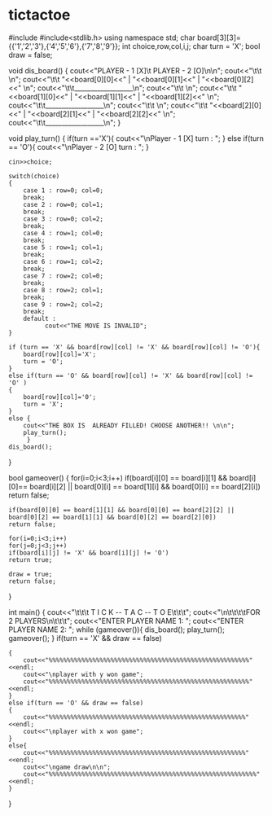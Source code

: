 # tictactoe
#include<iostream>
#include<stdlib.h>
using namespace std;
char board[3][3]={{'1','2','3'},{'4','5','6'},{'7','8','9'}};
int choice,row,col,i,j;
char turn = 'X';
bool draw = false;

void dis_board()
{
    cout<<"PLAYER - 1 [X]\t PLAYER - 2 [O]\n\n";
    cout<<"\t\t        \n";
    cout<<"\t\t  "<<board[0][0]<<" |  "<<board[0][1]<<"   |  "<<board[0][2]<<" \n";
    cout<<"\t\t__________________\n";
    cout<<"\t\t       \n";
    cout<<"\t\t  "<<board[1][0]<<" |  "<<board[1][1]<<"   |  "<<board[1][2]<<" \n";
    cout<<"\t\t__________________\n";
    cout<<"\t\t         \n";
    cout<<"\t\t  "<<board[2][0]<<" |  "<<board[2][1]<<"   |  "<<board[2][2]<<" \n";
    cout<<"\t\t__________________\n";
}

void play_turn()
{
    if(turn =='X'){
        cout<<"\nPlayer - 1 [X] turn : ";
    }
    else if(turn == 'O'){
        cout<<"\nPlayer - 2 [O] turn : ";
    }

    cin>>choice;

    switch(choice)
    {
        case 1 : row=0; col=0;
        break;
        case 2 : row=0; col=1;
        break;
        case 3 : row=0; col=2;
        break;
        case 4 : row=1; col=0;
        break;
        case 5 : row=1; col=1;
        break;
        case 6 : row=1; col=2;
        break;
        case 7 : row=2; col=0;
        break;
        case 8 : row=2; col=1;
        break;
        case 9 : row=2; col=2;
        break;
        default :
              cout<<"THE MOVE IS INVALID";
    }

    if (turn == 'X' && board[row][col] != 'X' && board[row][col] != 'O'){
        board[row][col]='X';
        turn = 'O';
    }
    else if(turn == 'O' && board[row][col] != 'X' && board[row][col] != 'O' )
    {
        board[row][col]='0';
        turn = 'X';
    }
    else {
        cout<<"THE BOX IS  ALREADY FILLED! CHOOSE ANOTHER!! \n\n";
        play_turn();
         }
    dis_board();

}

bool gameover()
{
    for(i=0;i<3;i++)
    if(board[i][0] == board[i][1] && board[i][0]== board[i][2] || board[0][i] == board[1][i] && board[0][i] == board[2][i])
    return false;

    if(board[0][0] == board[1][1] && board[0][0] == board[2][2] || board[0][2] == board[1][1] && board[0][2] == board[2][0])
    return false;

    for(i=0;i<3;i++)
    for(j=0;j<3;j++)
    if(board[i][j] != 'X' && board[i][j] != 'O')
    return true;

    draw = true;
    return false;
}

int main()
{
    cout<<"\t\t\t T I C K -- T A C -- T O E\t\t\t";
    cout<<"\n\t\t\t\tFOR 2 PLAYERS\n\t\t\t";
    cout<<"ENTER PLAYER NAME 1: ";
    cout<<"ENTER PLAYER NAME 2: ";
    while (gameover()){
        dis_board();
        play_turn();
        gameover();
    }
    if(turn == 'X' &&  draw == false)

    {
        cout<<"%%%%%%%%%%%%%%%%%%%%%%%%%%%%%%%%%%%%%%%%%%%%%%%%%%%%%%%"<<endl;
        cout<<"\nplayer with y won game";
        cout<<"%%%%%%%%%%%%%%%%%%%%%%%%%%%%%%%%%%%%%%%%%%%%%%%%%%%%%%%"<<endl;
    }
    else if(turn == 'O' && draw == false)
    {
        cout<<"%%%%%%%%%%%%%%%%%%%%%%%%%%%%%%%%%%%%%%%%%%%%%%%%%%%%%%"<<endl;
        cout<<"\nplayer with x won game";
    }
    else{
        cout<<"%%%%%%%%%%%%%%%%%%%%%%%%%%%%%%%%%%%%%%%%%%%%%%%%%%%%%%"<<endl;
        cout<<"\ngame draw\n\n";
        cout<<"%%%%%%%%%%%%%%%%%%%%%%%%%%%%%%%%%%%%%%%%%%%%%%%%%%%%%%%%%"<<endl;
    }
}